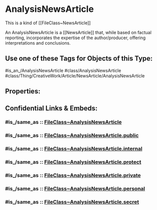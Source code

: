 ﻿---
excludes: 
extends: FileClass~Thing/FileClass~CreativeWork/FileClass~Article/FileClass~NewsArticle
fields: []
icon: link-2
limit: 9
mapWithTag: true
tagNames:
- class/AnalysisNewsArticle
- class/Thing/CreativeWork/Article/NewsArticle/AnalysisNewsArticle
- is_an_/AnalysisNewsArticle
- schema-org/AnalysisNewsArticle
tags:
- class/FileClass
- class/AnalysisNewsArticle
- '#is_an_/AnalysisNewsArticle'
- class/Thing/CreativeWork/Article/NewsArticle/AnalysisNewsArticle
version: 2.0
---

# AnalysisNewsArticle
This is a kind of [[FileClass~NewsArticle]]

An AnalysisNewsArticle is a [[NewsArticle]] that, while based on factual reporting, incorporates the expertise of the author/producer, offering interpretations and conclusions.


## Use one of these Tags for Objects of this Type:

#is_an_/AnalysisNewsArticle
#class/AnalysisNewsArticle
#class/Thing/CreativeWork/Article/NewsArticle/AnalysisNewsArticle

## Properties:


## Confidential Links & Embeds: 

### #is_/same_as :: [FileClass~AnalysisNewsArticle](/_Standards/fileClass/FileClass~Thing/FileClass~CreativeWork/FileClass~Article/FileClass~NewsArticle/FileClass~AnalysisNewsArticle.md) 

### #is_/same_as :: [FileClass~AnalysisNewsArticle.public](/_public/fileClass/FileClass~Thing/FileClass~CreativeWork/FileClass~Article/FileClass~NewsArticle/FileClass~AnalysisNewsArticle.public.md) 

### #is_/same_as :: [FileClass~AnalysisNewsArticle.internal](/_internal/fileClass/FileClass~Thing/FileClass~CreativeWork/FileClass~Article/FileClass~NewsArticle/FileClass~AnalysisNewsArticle.internal.md) 

### #is_/same_as :: [FileClass~AnalysisNewsArticle.protect](/_protect/fileClass/FileClass~Thing/FileClass~CreativeWork/FileClass~Article/FileClass~NewsArticle/FileClass~AnalysisNewsArticle.protect.md) 

### #is_/same_as :: [FileClass~AnalysisNewsArticle.private](/_private/fileClass/FileClass~Thing/FileClass~CreativeWork/FileClass~Article/FileClass~NewsArticle/FileClass~AnalysisNewsArticle.private.md) 

### #is_/same_as :: [FileClass~AnalysisNewsArticle.personal](/_personal/fileClass/FileClass~Thing/FileClass~CreativeWork/FileClass~Article/FileClass~NewsArticle/FileClass~AnalysisNewsArticle.personal.md) 

### #is_/same_as :: [FileClass~AnalysisNewsArticle.secret](/_secret/fileClass/FileClass~Thing/FileClass~CreativeWork/FileClass~Article/FileClass~NewsArticle/FileClass~AnalysisNewsArticle.secret.md)


